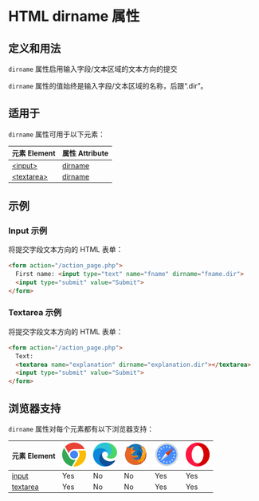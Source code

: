 HTML dirname 属性
===

## 定义和用法

`dirname` 属性启用输入字段/文本区域的文本方向的提交

`dirname` 属性的值始终是输入字段/文本区域的名称，后跟“.dir”。

## 适用于

`dirname` 属性可用于以下元素：

| 元素 Element | 属性 Attribute |
| ----- | ----- |
| [\<input>](../tags/input.md)       | [dirname](../tags/input_dirname.md)    |
| [\<textarea>](../tags/textarea.md) | [dirname](../tags/textarea_dirname.md) |
<!--rehype:style=width: 100%; display: inline-table;-->

## 示例

### Input 示例

将提交字段文本方向的 HTML 表单：

```html idoc:preview:iframe
<form action="/action_page.php">
  First name: <input type="text" name="fname" dirname="fname.dir">
  <input type="submit" value="Submit">
</form>
```

### Textarea 示例

将提交字段文本方向的 HTML 表单：

```html idoc:preview:iframe
<form action="/action_page.php">
  Text:
  <textarea name="explanation" dirname="explanation.dir"></textarea>
  <input type="submit" value="Submit">
</form>
```

## 浏览器支持

`dirname` 属性对每个元素都有以下浏览器支持：

| 元素 Element | ![chrome][1] | ![edge][2] | ![firefox][3] | ![safari][4] | ![opera][5] |
| ------- | --- | --- | --- | --- | --- |
| [input](../tags/input.md)    | Yes | No | No | Yes | Yes |
| [textarea](../tags/textarea.md) | Yes | No | No | Yes | Yes |
<!--rehype:style=width: 100%; display: inline-table;-->


[1]: ../assets/chrome.svg
[2]: ../assets/edge.svg
[3]: ../assets/firefox.svg
[4]: ../assets/safari.svg
[5]: ../assets/opera.svg
